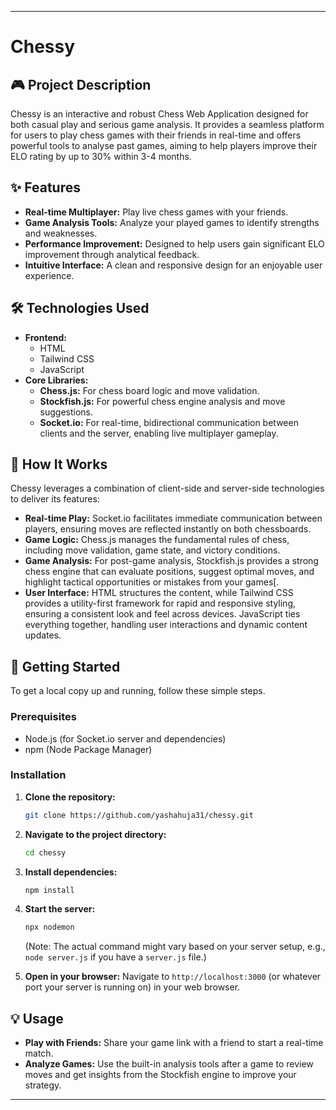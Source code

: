 
-----

# Chessy

[](https://github.com/yashahuja31/chessy)

## 🎮 Project Description

Chessy is an interactive and robust Chess Web Application designed for both casual play and serious game analysis. It provides a seamless platform for users to play chess games with their friends in real-time and offers powerful tools to analyse past games, aiming to help players improve their ELO rating by up to 30% within 3-4 months.

## ✨ Features

  * **Real-time Multiplayer:** Play live chess games with your friends.
  * **Game Analysis Tools:** Analyze your played games to identify strengths and weaknesses.
  * **Performance Improvement:** Designed to help users gain significant ELO improvement through analytical feedback.
  * **Intuitive Interface:** A clean and responsive design for an enjoyable user experience.

## 🛠️ Technologies Used

  * **Frontend:**
      * HTML 
      * Tailwind CSS
      * JavaScript
  * **Core Libraries:**
      * **Chess.js:** For chess board logic and move validation.
      * **Stockfish.js:** For powerful chess engine analysis and move suggestions.
      * **Socket.io:** For real-time, bidirectional communication between clients and the server, enabling live multiplayer gameplay.

## 🧠 How It Works

Chessy leverages a combination of client-side and server-side technologies to deliver its features:

  * **Real-time Play:** Socket.io facilitates immediate communication between players, ensuring moves are reflected instantly on both chessboards.
  * **Game Logic:** Chess.js manages the fundamental rules of chess, including move validation, game state, and victory conditions.
  * **Game Analysis:** For post-game analysis, Stockfish.js provides a strong chess engine that can evaluate positions, suggest optimal moves, and highlight tactical opportunities or mistakes from your games[.
  * **User Interface:** HTML structures the content, while Tailwind CSS provides a utility-first framework for rapid and responsive styling, ensuring a consistent look and feel across devices. JavaScript ties everything together, handling user interactions and dynamic content updates.

## 🚀 Getting Started

To get a local copy up and running, follow these simple steps.

### Prerequisites

  * Node.js (for Socket.io server and dependencies)
  * npm (Node Package Manager)

### Installation

1.  **Clone the repository:**

    ```bash
    git clone https://github.com/yashahuja31/chessy.git
    ```

2.  **Navigate to the project directory:**

    ```bash
    cd chessy
    ```

3.  **Install dependencies:**

    ```bash
    npm install
    ```

4.  **Start the server:**

    ```bash
    npx nodemon
    ```

    (Note: The actual command might vary based on your server setup, e.g., `node server.js` if you have a `server.js` file.)

5.  **Open in your browser:**
    Navigate to `http://localhost:3000` (or whatever port your server is running on) in your web browser.

## 💡 Usage

  * **Play with Friends:** Share your game link with a friend to start a real-time match.
  * **Analyze Games:** Use the built-in analysis tools after a game to review moves and get insights from the Stockfish engine to improve your strategy.

-----
